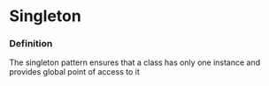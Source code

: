 # Singleton

### Definition

The singleton pattern ensures that a class has only one instance and provides global point of access to it





